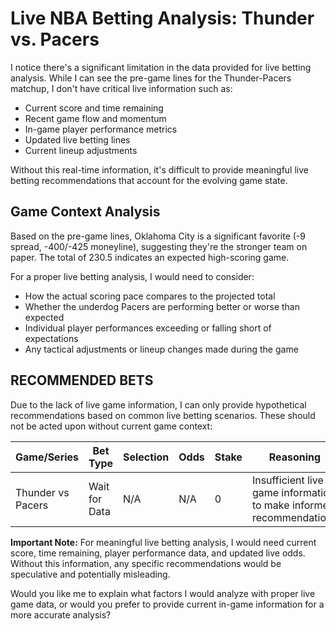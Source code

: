 # Live NBA Betting Analysis: Thunder vs. Pacers

I notice there's a significant limitation in the data provided for live betting analysis. While I can see the pre-game lines for the Thunder-Pacers matchup, I don't have critical live information such as:

- Current score and time remaining
- Recent game flow and momentum
- In-game player performance metrics
- Updated live betting lines
- Current lineup adjustments

Without this real-time information, it's difficult to provide meaningful live betting recommendations that account for the evolving game state.

## Game Context Analysis

Based on the pre-game lines, Oklahoma City is a significant favorite (-9 spread, -400/-425 moneyline), suggesting they're the stronger team on paper. The total of 230.5 indicates an expected high-scoring game.

For a proper live betting analysis, I would need to consider:
- How the actual scoring pace compares to the projected total
- Whether the underdog Pacers are performing better or worse than expected
- Individual player performances exceeding or falling short of expectations
- Any tactical adjustments or lineup changes made during the game

## RECOMMENDED BETS

Due to the lack of live game information, I can only provide hypothetical recommendations based on common live betting scenarios. These should not be acted upon without current game context:

| Game/Series | Bet Type | Selection | Odds | Stake | Reasoning |
|-------------|----------|-----------|------|-------|-----------|
| Thunder vs Pacers | Wait for Data | N/A | N/A | 0 | Insufficient live game information to make informed recommendations |

**Important Note:** For meaningful live betting analysis, I would need current score, time remaining, player performance data, and updated live odds. Without this information, any specific recommendations would be speculative and potentially misleading.

Would you like me to explain what factors I would analyze with proper live game data, or would you prefer to provide current in-game information for a more accurate analysis?